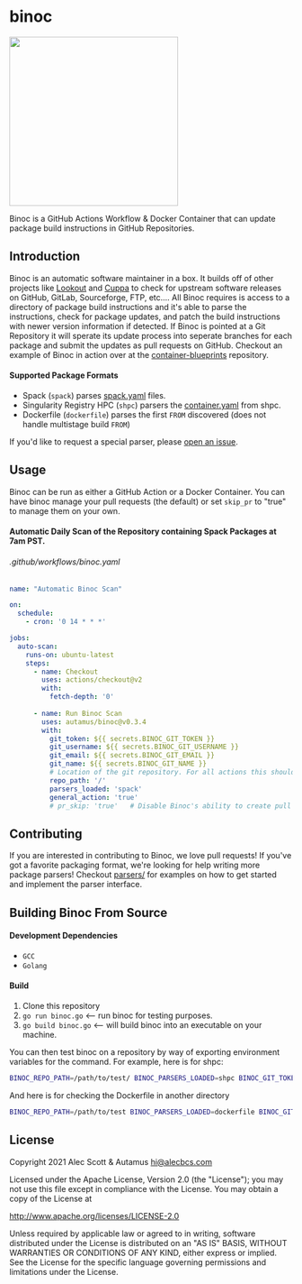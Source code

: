 # binoc
<img src="binoc.png" width="300" height="300">

Binoc is a GitHub Actions Workflow & Docker Container that can update package build instructions in GitHub Repositories.

## Introduction
Binoc is an automatic software maintainer in a box. It builds off of other projects like [Lookout](https://github.com/alecbcs/lookout) and [Cuppa](https://datadrake/cuppa) to check for upstream software releases on GitHub, GitLab, Sourceforge, FTP, etc.... All Binoc requires is access to a directory of package build instructions and it's able to parse the instructions, check for package updates, and patch the build instructions with newer version information if detected. If Binoc is pointed at a Git Repository it will sperate its update process into seperate branches for each package and submit the updates as pull requests on GitHub. Checkout an example of Binoc in action over at the [container-blueprints](https://github.com/autamus/container-blueprints/pulls) repository.

#### Supported Package Formats

- Spack (`spack`) parses [spack.yaml](https://spack.readthedocs.io/en/latest/configuration.html#yaml-format) files.
- Singularity Registry HPC (`shpc`) parsers the [container.yaml](https://singularity-hpc.readthedocs.io/en/latest/getting_started/developer-guide.html#registry-yaml-files) from shpc.
- Dockerfile (`dockerfile`) parses the first `FROM` discovered (does not handle multistage build `FROM`)

If you'd like to request a special parser, please [open an issue](https://github.com/autamus/binoc/issues).

## Usage

Binoc can be run as either a GitHub Action or a Docker Container. You can have binoc
manage your pull requests (the default) or set `skip_pr` to "true" to manage them on
your own.

#### Automatic Daily Scan of the Repository containing Spack Packages at 7am PST.
###### .github/workflows/binoc.yaml

```yaml
name: "Automatic Binoc Scan"

on:
  schedule:
    - cron: '0 14 * * *'

jobs:
  auto-scan:
    runs-on: ubuntu-latest
    steps:
      - name: Checkout
        uses: actions/checkout@v2
        with:
          fetch-depth: '0'
        
      - name: Run Binoc Scan
        uses: autamus/binoc@v0.3.4
        with:
          git_token: ${{ secrets.BINOC_GIT_TOKEN }}
          git_username: ${{ secrets.BINOC_GIT_USERNAME }}
          git_email: ${{ secrets.BINOC_GIT_EMAIL }}
          git_name: ${{ secrets.BINOC_GIT_NAME }}
          # Location of the git repository. For all actions this should be '/'.
          repo_path: '/'
          parsers_loaded: 'spack'
          general_action: 'true'
          # pr_skip: 'true'   # Disable Binoc's ability to create pull requests.
```

## Contributing

If you are interested in contributing to Binoc, we love pull requests! If you've got a favorite packaging format, we're looking for help writing more package parsers! Checkout [parsers/](https://github.com/autamus/binoc/tree/main/parsers) for examples on how to get started and implement the parser interface.

## Building Binoc From Source
#### Development Dependencies

- `GCC`
- `Golang`

#### Build

1. Clone this repository
2. `go run binoc.go` <-- run binoc for testing purposes.
3. `go build binoc.go` <-- will build binoc into an executable on your machine.


You can then test binoc on a repository by way of exporting environment variables for the
command. For example, here is for shpc:

```bash
BINOC_REPO_PATH=/path/to/test/ BINOC_PARSERS_LOADED=shpc BINOC_GIT_TOKEN=ghp_xxxx go run binoc.go
```

And here is for checking the Dockerfile in another directory

```bash
BINOC_REPO_PATH=/path/to/test BINOC_PARSERS_LOADED=dockerfile BINOC_GIT_TOKEN=ghp_xxxx go run binoc.go
```

## License

Copyright 2021 Alec Scott & Autamus <hi@alecbcs.com>

Licensed under the Apache License, Version 2.0 (the "License");
you may not use this file except in compliance with the License.
You may obtain a copy of the License at

http://www.apache.org/licenses/LICENSE-2.0

Unless required by applicable law or agreed to in writing, software
distributed under the License is distributed on an "AS IS" BASIS,
WITHOUT WARRANTIES OR CONDITIONS OF ANY KIND, either express or implied.
See the License for the specific language governing permissions and
limitations under the License.
